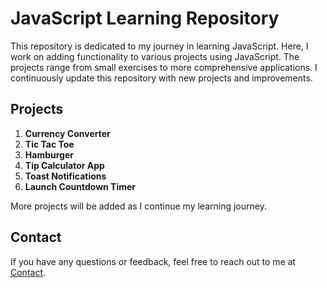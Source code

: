 # JavaScript Learning Repository

This repository is dedicated to my journey in learning JavaScript. Here, I work on adding functionality to various projects using JavaScript. The projects range from small exercises to more comprehensive applications. I continuously update this repository with new projects and improvements.

## Projects

1. **Currency Converter**
2. **Tic Tac Toe**
3. **Hamburger**
4. **Tip Calculator App**
5. **Toast Notifications**
6. **Launch Countdown Timer**

More projects will be added as I continue my learning journey.

## Contact

If you have any questions or feedback, feel free to reach out to me at 
[Contact](mailto:abdullahubaid257foru@gmail.com).
